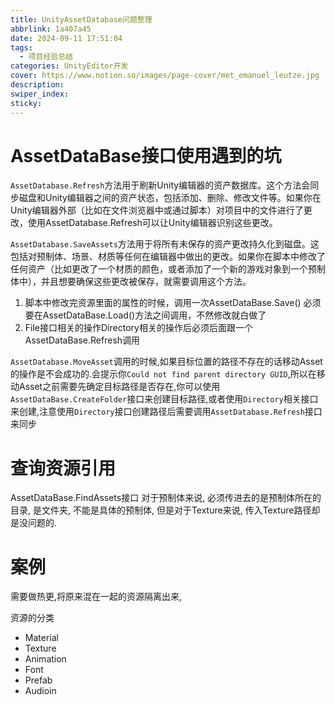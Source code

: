 ```yaml
---
title: UnityAssetDatabase问题整理
abbrlink: 1a407a45
date: 2024-09-11 17:51:04
tags:
  - 项目经验总结
categories: UnityEditor开发
cover: https://www.notion.so/images/page-cover/met_emanuel_leutze.jpg
description: 
swiper_index: 
sticky:
---
```


# AssetDataBase接口使用遇到的坑

`AssetDatabase.Refresh`方法用于刷新Unity编辑器的资产数据库。这个方法会同步磁盘和Unity编辑器之间的资产状态，包括添加、删除、修改文件等。如果你在Unity编辑器外部（比如在文件浏览器中或通过脚本）对项目中的文件进行了更改，使用AssetDatabase.Refresh可以让Unity编辑器识别这些更改。

`AssetDatabase.SaveAssets`方法用于将所有未保存的资产更改持久化到磁盘。这包括对预制体、场景、材质等任何在编辑器中做出的更改。如果你在脚本中修改了任何资产（比如更改了一个材质的颜色，或者添加了一个新的游戏对象到一个预制体中），并且想要确保这些更改被保存，就需要调用这个方法。

1. 脚本中修改完资源里面的属性的时候，调用一次AssetDataBase.Save() 必须要在AssetDataBase.Load()方法之间调用，不然修改就白做了
2. File接口相关的操作Directory相关的操作后必须后面跟一个AssetDataBase.Refresh调用

`AssetDatabase.MoveAsset`调用的时候,如果目标位置的路径不存在的话移动Asset的操作是不会成功的.会提示你`Could not find parent directory GUID`,所以在移动Asset之前需要先确定目标路径是否存在,你可以使用`AssetDataBase.CreateFolder`接口来创建目标路径,或者使用`Directory`相关接口来创建,注意使用`Directory`接口创建路径后需要调用`AssetDatabase.Refresh`接口来同步

# 查询资源引用

AssetDataBase.FindAssets接口 对于预制体来说, 必须传进去的是预制体所在的目录, 是文件夹, 不能是具体的预制体, 但是对于Texture来说, 传入Texture路径却是没问题的.


# 案例

需要做热更,将原来混在一起的资源隔离出来,

资源的分类

- Material
- Texture
- Animation
- Font
- Prefab
- Audioin